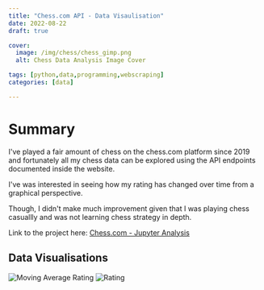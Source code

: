 ```yaml
---
title: "Chess.com API - Data Visaulisation"
date: 2022-08-22
draft: true

cover:
  image: /img/chess/chess_gimp.png
  alt: Chess Data Analysis Image Cover

tags: [python,data,programming,webscraping]
categories: [data]

---
```


# Summary

I've played a fair amount of chess on the chess.com platform since 2019 and fortunately all my chess data can be explored using the API endpoints documented inside the website.

I've was interested in seeing how my rating has changed over time from a graphical perspective.

Though, I didn't make much improvement given that I was playing chess casuallly and was not learning chess strategy in depth.

Link to the project here: [Chess.com - Jupyter Analysis](https://github.com/Filpill/chess_analysis)

## Data Visualisations

![Moving Average Rating](/img/chess/rating_hist_avg.png#center)
![Rating](/img/chess/rating_hist.png#center)

